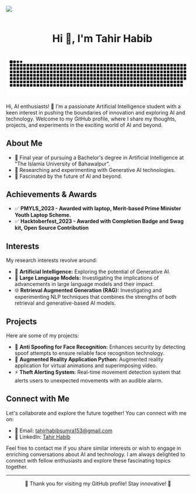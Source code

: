 <!--horizontal divider(gradiant)-->
<img src="https://user-images.githubusercontent.com/73097560/115834477-dbab4500-a447-11eb-908a-139a6edaec5c.gif">

<!--h1 without bottom border-->
<div id="user-content-toc">
  <ul align="center">
    <summary><h1 style="display: inline-block">Hi 👋, I'm Tahir Habib</h1></summary>
  </ul>
</div>


<!--- snake -->
<div align="center">
  <img  src="https://github.com/1999AZZAR/1999AZZAR/blob/readme/resources/img/grid-snake.svg"
       alt="snake" /></a>
</div>


<!-- Introduction -->

Hi, AI enthusiasts! 👋 I'm a passionate Artificial Intelligence student with a keen interest in pushing the boundaries of innovation and exploring AI and technology. Welcome to my GitHub profile, where I share my thoughts, projects, and experiments in the exciting world of AI and beyond.

<!-- About Me -->
## About Me

- 🧠 Final year of pursuing a Bachelor's degree in Artificial Intelligence at "The Islamia University of Bahawalpur".
- 🔬 Researching and experimenting with Generative AI technologies.
- 🚀 Fascinated by the future of AI and beyond.

<!-- Achievements & Awards -->
## Achievements & Awards

- ✅ **PMYLS_2023 - Awarded with laptop, Merit-based Prime Minister Youth Laptop Scheme.**
- ✅ **Hacktoberfest_2023 - Awarded with Completion Badge and Swag kit, Open Source Contribution**

<!-- Interests -->
## Interests

My research interests revolve around:

- 🤖 **Artificial Intelligence:** Exploring the potential of Generative AI.
- 🌌 **Large Language Models:** Investigating the implications of advancements in large language models and their impact.
- 🌐 **Retrieval Augmented Generation (RAG):** Investigating and experimenting NLP techniques that combines the strengths of both retrieval and generative-based AI models.

<!-- Projects -->
## Projects

Here are some of my projects:

- 🤖 **Anti Spoofing for Face Recognition:** Enhances security by detecting spoof attempts to ensure reliable face recognition technology.
- 🚀 **Augmented Reality Application Python:** Augmented reality application for virtual animations and superimposing video.
- ⚡ **Theft Alerting System:** Real-time movement detection system that alerts users to unexpected movements with an audible alarm.

<!-- Connect with Me -->
## Connect with Me

Let's collaborate and explore the future together! You can connect with me on:

- 📧 Email: [tahirhabibsumra153@gmail.com](mailto:tahirhabibsumra153@gmail.com)
- 💼 LinkedIn: [Tahir Habib](https://www.linkedin.com/in/tahirhabib153)

Feel free to contact me if you share similar interests or wish to engage in enriching conversations about AI and technology. I am always delighted to connect with fellow enthusiasts and explore these fascinating topics together.

<!-- Footer -->
---

<p align="center">
  🌟 Thank you for visiting my GitHub profile! Stay innovative! 🌟
</p>
